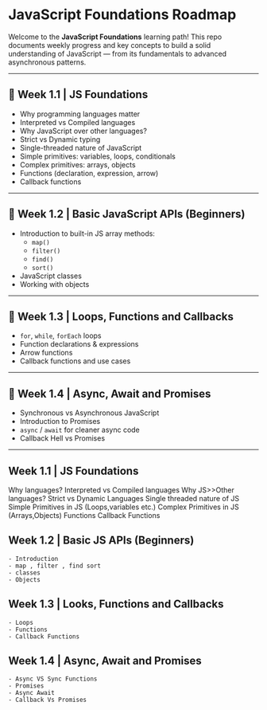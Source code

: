 # JavaScript Foundations Roadmap

Welcome to the **JavaScript Foundations** learning path! This repo documents weekly progress and key concepts to build a solid understanding of JavaScript — from its fundamentals to advanced asynchronous patterns.

---

## 📅 Week 1.1 | JS Foundations

- Why programming languages matter  
- Interpreted vs Compiled languages  
- Why JavaScript over other languages?  
- Strict vs Dynamic typing  
- Single-threaded nature of JavaScript  
- Simple primitives: variables, loops, conditionals  
- Complex primitives: arrays, objects  
- Functions (declaration, expression, arrow)  
- Callback functions  

---

## 📅 Week 1.2 | Basic JavaScript APIs (Beginners)

- Introduction to built-in JS array methods:
  - `map()`
  - `filter()`
  - `find()`
  - `sort()`
- JavaScript classes  
- Working with objects  

---

## 📅 Week 1.3 | Loops, Functions and Callbacks

- `for`, `while`, `forEach` loops  
- Function declarations & expressions  
- Arrow functions  
- Callback functions and use cases  

---

## 📅 Week 1.4 | Async, Await and Promises

- Synchronous vs Asynchronous JavaScript  
- Introduction to Promises  
- `async` / `await` for cleaner async code  
- Callback Hell vs Promises  

---






## Week 1.1 | JS Foundations
Why languages?
Interpreted vs Compiled languages
Why JS>>Other languages?
Strict vs Dynamic Languages
Single threaded nature of JS
Simple Primitives in JS (Loops,variables etc.)
Complex Primitives in JS (Arrays,Objects)
Functions
Callback Functions


## Week 1.2 | Basic JS APIs (Beginners)
    - Introduction
    - map , filter , find sort
    - classes
    - Objects

## Week 1.3 | Looks, Functions and Callbacks
    - Loops
    - Functions
    - Callback Functions


## Week 1.4 | Async, Await and Promises
    - Async VS Sync Functions
    - Promises
    - Async Await
    - Callback Vs Promises